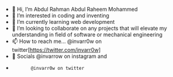 - 👋 Hi, I’m Abdul Rahman Abdul Raheem Mohammed
- 👀 I’m interested in coding and inventing 
- 🌱 I’m currently learning web development 
- 💞️ I’m looking to collaborate on any projects that will elevate my understanding in field of software or mechanical engineering
- 📫 How to reach me... @invarr0w on twitter[https://twitter.com/invarr0w]
- 📣 Socials @invarrow on instagram and
-            @invarr0w on twitter

<!---
invarrow/invarrow is a ✨ special ✨ repository because its `README.md` (this file) appears on your GitHub profile.
You can click the Preview link to take a look at your changes.
--->
